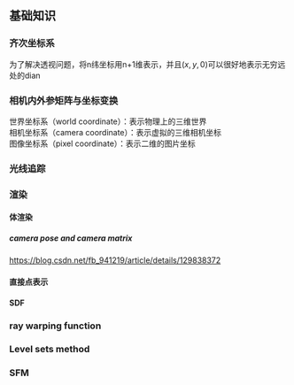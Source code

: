 ## 基础知识
### 齐次坐标系
为了解决透视问题，将n纬坐标用n+1维表示，并且$(x,y,0)$可以很好地表示无穷远处的dian

### 相机内外参矩阵与坐标变换
世界坐标系（world coordinate）：表示物理上的三维世界  
相机坐标系（camera coordinate）：表示虚拟的三维相机坐标  
图像坐标系（pixel coordinate）：表示二维的图片坐标
### 光线追踪
### 渲染

#### 体渲染
##### camera pose and camera matrix
https://blog.csdn.net/fb_941219/article/details/129838372
#### 直接点表示

#### SDF


### ray warping function

### Level sets method

### SFM
